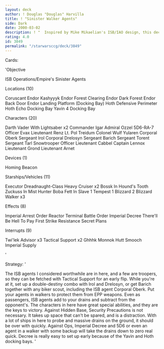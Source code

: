 ```yaml
---
layout: deck
author: ! Douglas "Douglas" Harvilla
title: ! "Sinister Walker Agents"
side: Dark
date: 2000-03-02
description: ! "  Inspired by Mike Mikaelian's ISB/IAO design, this deck adds Tactical Support and trooper ISB agents for added speed, with the new piloted bounty hunter ships for added staying power in space."
rating: 4.0
id: 3849
permalink: "/starwarsccg/deck/3849"
---
```

Cards: 

'Objective

ISB Operations/Empire's Sinister Agents

Locations (10)

Coruscant
Endor
Kashyyyk
Endor Forest Clearing
Endor Dark Forest
Endor Back Door
Endor Landing Platform (Docking Bay)
Hoth Defensive Perimeter
Hoth Echo Docking Bay
Yavin 4 Docking Bay

Characters (20)

Darth Vader With Lightsaber x2
Commander Igar
Admiral Ozzel
5D6-RA-7
Officer Evax
Lieutenant Renz
Lt. Pol Treidum
Colonel Wulf Yularen
Corporal Oberk
Sergeant Irol
Corporal Drelosyn
Sergeant Barich
Sergeant Torent
Sergeant Tarl
Snowtrooper Officer
Lieutenant Cabbel
Captain Lennox
Lieutenant Grond
Lieutenant Arnet

Devices (1)

Homing Beacon

Starships/Vehicles (11)

Executor
Dreadnaught-Class Heavy Cruiser x2
Bossk In Hound's Tooth
Zuckuss In Mist Hunter
Boba Fett In Slave 1
Tempest 1
Blizzard 2
Blizzard Walker x3

Effects (8)

Imperial Arrest Order
Reactor Terminal
Battle Order
Imperial Decree
There'll Be Hell To Pay
First Strike
Resistance
Secret Plans

Interrupts (9)

Twi'lek Advisor x3
Tactical Support x2
Ghhhk
Monnok
Hutt Smooch
Imperial Supply


'

Strategy: '

  The ISB agents I considered worthwhile are in here, and a few are troopers, so they can be fetched with Tactical Support for an early flip.  While you're at it, set up a double-destiny combo with Irol and Drelosyn, or get Barich together with any biker scout, including the ISB agent Corporal Oberk.
  Put your agents in walkers to protect them from EPP weapons.	Even as passengers, ISB agents add to your drains and subtract from the opponent's.  The characters in here have great special abilities, and they are the keys to victory.
  Against Hidden Base, Security Precautions is not necessary.  It takes up space that can't be spared, and is a distraction.  With a lot of ships in here to probe and massive drains on the ground, it should be over with quickly.
  Against Ops, Imperial Decree and 5D6 or even an agent in a walker with some backup will take the drains down to zero real quick.   Decree is really easy to set up early because of the Yavin and Hoth docking bays.	 '

